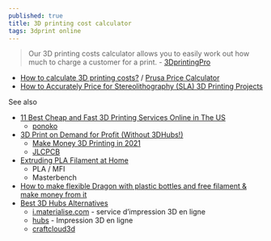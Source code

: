 ```yaml
---
published: true
title: 3D printing cost calculator
tags: 3dprint online
---
```

> Our 3D printing costs calculator allows you to easily work out how much to charge a customer for a print. - [3DprintingPro ](https://www.3dprintingpro.info/3d-printing-cost-calculator/)

- [How to calculate 3D printing costs?](https://blog.prusaprinters.org/how-to-calculate-printing-costs_38650/) / [Prusa Price Calculator](https://blog.prusaprinters.org/3d-printing-price-calculator_38905/)
- [How to Accurately Price for Stereolithography (SLA) 3D Printing Projects](https://3dprintingindustry.com/news/how-to-accurately-price-for-stereolithography-sla-3d-printing-projects-171977/)

See also
- [11 Best Cheap and Fast 3D Printing Services Online in The US](https://www.allthat3d.com/best-3d-service-online/)
	- [ponoko](https://www.ponoko.com/#capabilities)
- [3D Print on Demand for Profit (Without 3DHubs!)](https://www.youtube.com/watch?v=PceI1AtgFvo)
	- [Make Money 3D Printing in 2021](https://www.youtube.com/watch?v=gKDDoSryluo)
    - [ JLCPCB](https://cart.jlcpcb.com/quote?businessType=tdpGoodsFile)
- [Extruding PLA Filament at Home](https://www.youtube.com/watch?v=iRGTwhGRP1Y)
	- PLA / MFI
    - Masterbench
- [How to make flexible Dragon with plastic bottles and free filament & make money from it](https://www.youtube.com/watch?v=WF3x1MZTVLo)
- [Best 3D Hubs Alternatives](https://all3dp.com/2/best-3d-hubs-alternatives/)
	- [i.materialise.com](https://i.materialise.com/fr) - service d’impression 3D en ligne
	- [hubs](https://www.hubs.com/fr/impression-3d/) - Impression 3D en ligne
	- [craftcloud3d](https://craftcloud3d.com/)
